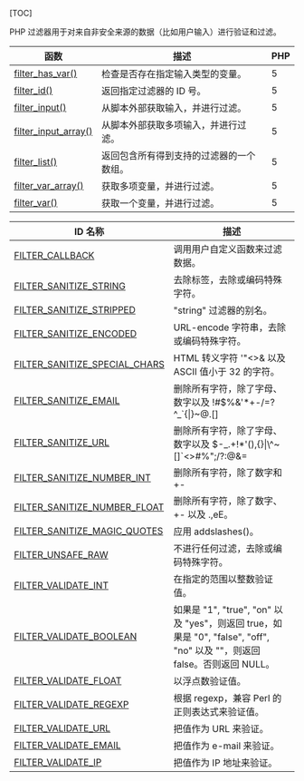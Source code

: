 [TOC]

PHP 过滤器用于对来自非安全来源的数据（比如用户输入）进行验证和过滤。

| 函数                                       | 描述                   | PHP  |
| ---------------------------------------- | -------------------- | ---- |
| [filter_has_var()](http://www.w3school.com.cn/php/func_filter_has_var.asp) | 检查是否存在指定输入类型的变量。     | 5    |
| [filter_id()](http://www.w3school.com.cn/php/func_filter_id.asp) | 返回指定过滤器的 ID 号。       | 5    |
| [filter_input()](http://www.w3school.com.cn/php/func_filter_input.asp) | 从脚本外部获取输入，并进行过滤。     | 5    |
| [filter_input_array()](http://www.w3school.com.cn/php/func_filter_input_array.asp) | 从脚本外部获取多项输入，并进行过滤。   | 5    |
| [filter_list()](http://www.w3school.com.cn/php/func_filter_list.asp) | 返回包含所有得到支持的过滤器的一个数组。 | 5    |
| [filter_var_array()](http://www.w3school.com.cn/php/func_filter_var_array.asp) | 获取多项变量，并进行过滤。        | 5    |
| [filter_var()](http://www.w3school.com.cn/php/func_filter_var.asp) | 获取一个变量，并进行过滤。        | 5    |



| ID 名称                                    | 描述                                       |
| ---------------------------------------- | ---------------------------------------- |
| [FILTER_CALLBACK](http://www.w3school.com.cn/php/filter_callback.asp) | 调用用户自定义函数来过滤数据。                          |
| [FILTER_SANITIZE_STRING](http://www.w3school.com.cn/php/filter_sanitize_string.asp) | 去除标签，去除或编码特殊字符。                          |
| [FILTER_SANITIZE_STRIPPED](http://www.w3school.com.cn/php/filter_sanitize_stripped.asp) | "string" 过滤器的别名。                         |
| [FILTER_SANITIZE_ENCODED](http://www.w3school.com.cn/php/filter_sanitize_encoded.asp) | URL-encode 字符串，去除或编码特殊字符。                |
| [FILTER_SANITIZE_SPECIAL_CHARS](http://www.w3school.com.cn/php/filter_sanitize_special_chars.asp) | HTML 转义字符 '"<>& 以及 ASCII 值小于 32 的字符。     |
| [FILTER_SANITIZE_EMAIL](http://www.w3school.com.cn/php/filter_sanitize_email.asp) | 删除所有字符，除了字母、数字以及 !#$%&'*+-/=?^_`{\|}~@.[] |
| [FILTER_SANITIZE_URL](http://www.w3school.com.cn/php/filter_sanitize_url.asp) | 删除所有字符，除了字母、数字以及 $-_.+!*'(),{}\|\\^~[]`<>#%";/?:@&= |
| [FILTER_SANITIZE_NUMBER_INT](http://www.w3school.com.cn/php/filter_sanitize_number_int.asp) | 删除所有字符，除了数字和 +-                          |
| [FILTER_SANITIZE_NUMBER_FLOAT](http://www.w3school.com.cn/php/filter_sanitize_number_float.asp) | 删除所有字符，除了数字、+- 以及 .,eE。                  |
| [FILTER_SANITIZE_MAGIC_QUOTES](http://www.w3school.com.cn/php/filter_sanitize_magic_quotes.asp) | 应用 addslashes()。                         |
| [FILTER_UNSAFE_RAW](http://www.w3school.com.cn/php/filter_unsafe_raw.asp) | 不进行任何过滤，去除或编码特殊字符。                       |
| [FILTER_VALIDATE_INT](http://www.w3school.com.cn/php/filter_validate_int.asp) | 在指定的范围以整数验证值。                            |
| [FILTER_VALIDATE_BOOLEAN](http://www.w3school.com.cn/php/filter_validate_boolean.asp) | 如果是 "1", "true", "on" 以及 "yes"，则返回 true，如果是 "0", "false", "off", "no" 以及 ""，则返回 false。否则返回 NULL。 |
| [FILTER_VALIDATE_FLOAT](http://www.w3school.com.cn/php/filter_validate_float.asp) | 以浮点数验证值。                                 |
| [FILTER_VALIDATE_REGEXP](http://www.w3school.com.cn/php/filter_validate_regexp.asp) | 根据 regexp，兼容 Perl 的正则表达式来验证值。            |
| [FILTER_VALIDATE_URL](http://www.w3school.com.cn/php/filter_validate_url.asp) | 把值作为 URL 来验证。                            |
| [FILTER_VALIDATE_EMAIL](http://www.w3school.com.cn/php/filter_validate_email.asp) | 把值作为 e-mail 来验证。                         |
| [FILTER_VALIDATE_IP](http://www.w3school.com.cn/php/filter_validate_ip.asp) | 把值作为 IP 地址来验证。                           |